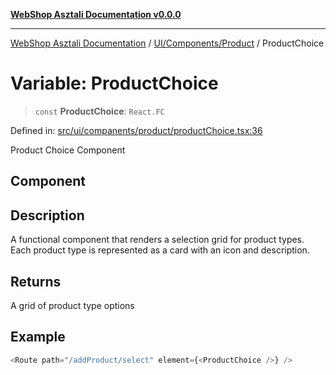 [**WebShop Asztali Documentation v0.0.0**](../../../../README.md)

***

[WebShop Asztali Documentation](../../../../modules.md) / [UI/Components/Product](../README.md) / ProductChoice

# Variable: ProductChoice

> `const` **ProductChoice**: `React.FC`

Defined in: [src/ui/companents/product/productChoice.tsx:36](https://github.com/yourusername/webshop_asztali/blob/966ac422304bbbe6308f4e6c123a88355a82fe82/src/ui/companents/product/productChoice.tsx#L36)

Product Choice Component

## Component

## Description

A functional component that renders a selection grid for product types.
Each product type is represented as a card with an icon and description.

## Returns

A grid of product type options

## Example

```ts
<Route path="/addProduct/select" element={<ProductChoice />} />
```
